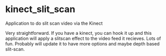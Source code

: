 kinect_slit_scan
================

Application to do slit scan video via the Kinect

Very straightforward. If you have a kinect, you can hook it up and this application will apply a slitscan effect
to the video feed it recieves. Lots of fun. Probably will update it to have more options and maybe depth based slit-scan.
